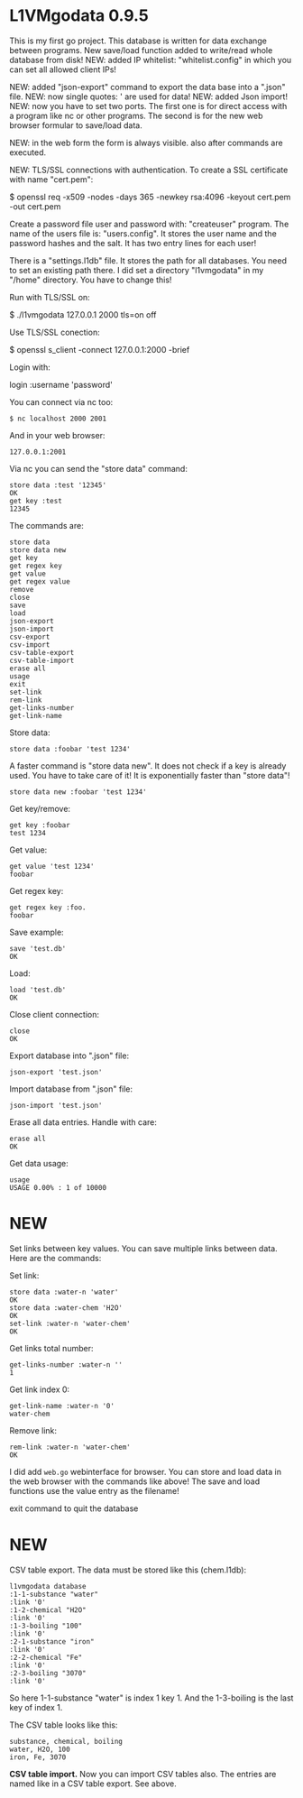 L1VMgodata 0.9.5
================
This is my first go project.
This database is written for data exchange between programs.
New save/load function added to write/read whole database from disk!
NEW: added IP whitelist: "whitelist.config" in which you can set all allowed client IPs!

NEW: added "json-export" command to export the data base into a ".json" file.
NEW: now single quotes: ' are used for data!
NEW: added Json import!
NEW: now you have to set two ports. The first one is for direct access with a program like nc or other programs.
The second is for the new web browser formular to save/load data.

NEW: in the web form the form is always visible. also after commands are executed.

NEW: TLS/SSL connections with authentication. 
To create a SSL certificate with name "cert.pem":

$ openssl req -x509 -nodes -days 365 -newkey rsa:4096 -keyout cert.pem -out cert.pem

Create a password file user and password with: "createuser" program.
The name of the users file is: "users.config". It stores the user name and the password hashes and the salt. It has two entry lines for each user!

There is a "settings.l1db" file. It stores the path for all databases. You need to set an existing path there. I did set a directory "l1vmgodata" in my "/home" directory. You have to change this!

Run with TLS/SSL on:

$ ./l1vmgodata 127.0.0.1 2000 tls=on off

Use TLS/SSL conection:

$ openssl s_client -connect 127.0.0.1:2000 -brief

Login with:

login :username 'password'


You can connect via nc too:

```
$ nc localhost 2000 2001
```

And in your web browser:

```
127.0.0.1:2001
```

Via nc you can send the "store data" command:

```
store data :test '12345'
OK
get key :test
12345
```

The commands are:

```
store data
store data new
get key
get regex key
get value
get regex value
remove
close
save
load
json-export
json-import
csv-export
csv-import
csv-table-export
csv-table-import
erase all
usage
exit
set-link
rem-link
get-links-number
get-link-name
```

Store data:

```
store data :foobar 'test 1234'
```

A faster command is "store data new". It does not check if a key is already used.
You have to take care of it! It is exponentially faster than "store data"!

```
store data new :foobar 'test 1234'
```

Get key/remove:

```
get key :foobar
test 1234
```

Get value:

```
get value 'test 1234'
foobar
```

Get regex key:

```
get regex key :foo.
foobar
```

Save example:

```
save 'test.db'
OK
```

Load:

```
load 'test.db'
OK
```

Close client connection:

```
close
OK
```

Export database into ".json" file:

```
json-export 'test.json'
```

Import database from ".json" file:

```
json-import 'test.json'
```


Erase all data entries. Handle with care:

```
erase all
OK
```

Get data usage:

```
usage
USAGE 0.00% : 1 of 10000
```

NEW
===
Set links between key values. You can save multiple links between data.
Here are the commands:

Set link:

```
store data :water-n 'water'
OK
store data :water-chem 'H2O' 
OK
set-link :water-n 'water-chem'
OK
```

Get links total number:

```
get-links-number :water-n ''
1
```

Get link index 0:

```
get-link-name :water-n '0'
water-chem
``` 

Remove link:

```
rem-link :water-n 'water-chem'
OK
```

I did add ```web.go``` webinterface for browser.
You can store and load data in the web browser with the commands like above!
The save and load functions use the value entry as the filename!

exit command to quit the database

NEW
===
CSV table export. The data must be stored like this (chem.l1db):

```
l1vmgodata database
:1-1-substance "water"
:link '0'
:1-2-chemical "H2O"
:link '0'
:1-3-boiling "100"
:link '0'
:2-1-substance "iron"
:link '0'
:2-2-chemical "Fe"
:link '0'
:2-3-boiling "3070"
:link '0'

```
So here 1-1-substance "water" is index 1 key 1.
And the 1-3-boiling is the last key of index 1.

The CSV table looks like this:

```
substance, chemical, boiling
water, H2O, 100
iron, Fe, 3070
```

<b>CSV table import.</b>
Now you can import CSV tables also. The entries are named like in a CSV table export. See above. 
